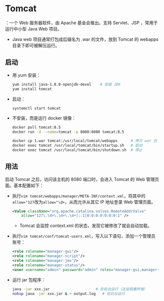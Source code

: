 # Tomcat

：一个 Web 服务器软件，由 Apache 基金会推出。支持 Servlet、JSP ，常用于运行中小型 Java Web 项目。
- Java web 项目通常打包成后缀名为 .war 的文件，放到 Tomcat 的 webapps 目录下即可被解压运行。

## 启动

- 用 yum 安装：
    ```sh
    yum install java-1.8.0-openjdk-devel    # 安装 JDK
    yum install tomcat
    ```
- 启动：
    ```sh
    systemctl start tomcat
    ```

- 不安装，而是运行 docker 镜像：
    ```sh
    docker pull tomcat:8.5
    docker run -d --name=tomcat -p 8080:8080 tomcat:8.5

    docker cp 1.war tomcat:/usr/local/tomcat/webapps      # 拷贝 war 包
    docker exec tomcat /usr/local/tomcat/bin/startup.sh   # 启动
    docker exec tomcat /usr/local/tomcat/bin/shutdown.sh  # 停止
    ```

## 用法

启动 Tomcat 之后，访问该主机的 8080 端口时，会进入 Tomcat 的 Web 管理页面。基本配置如下：

- 执行`vim tomcat/webapps/manager/META-INF/context.xml`，将其中的`allow="127`改为`allow="\d+`，从而允许从其它 IP 地址登录 Web 管理页面。
  ```xml
  <Valve className="org.apache.catalina.valves.RemoteAddrValve"
      allow="127\.\d+\.\d+\.\d+|::1|0:0:0:0:0:0:0:1" />
  ```
  - Tomcat 会监控 context.xml 的状态，发现它被修改了就会自动加载。

- 执行`vim tomcat/conf/tomcat-users.xml`，写入以下语句，添加一个管理员账号：
  ```xml
  <role rolename="manager-gui"/>
  <role rolename="manager-script"/>
  <role rolename="manager-jmx"/>
  <role rolename="manager-status"/>
  <user username="admin" password="admin" roles="manager-gui,manager-script,manager-jmx,manager-status"/>
  ```

- 运行 jar 包程序：
  ```sh
  java -jar xxx.jar                     # 在前台运行（这会阻塞终端）
  nohup java -jar xxx.jar & > output.log   # 在后台运行
  ```
